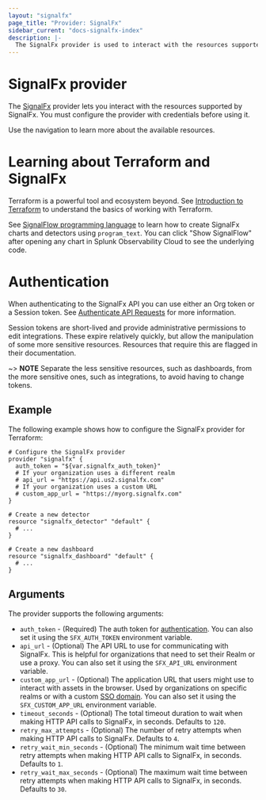 ```yaml
---
layout: "signalfx"
page_title: "Provider: SignalFx"
sidebar_current: "docs-signalfx-index"
description: |-
  The SignalFx provider is used to interact with the resources supported by SignalFx. The provider needs to be configured with the proper credentials before it can be used.
---
```


# SignalFx provider

The [SignalFx](https://www.signalfx.com/) provider lets you interact with 
the resources supported by SignalFx. You must configure the provider with 
credentials before using it.

Use the navigation to learn more about the available resources.

# Learning about Terraform and SignalFx

Terraform is a powerful tool and ecosystem beyond. See [Introduction to Terraform](https://www.terraform.io/intro/index.html)
to understand the basics of working with Terraform. 

See [SignalFlow programming language](https://dev.splunk.com/observability/docs/signalflow/) to learn how to create 
SignalFx charts and detectors using `program_text`. You can click "Show SignalFlow" after opening any chart in Splunk Observability Cloud to see the underlying code.

# Authentication

When authenticating to the SignalFx API you can use either an Org token or a 
Session token. See [Authenticate API Requests](https://dev.splunk.com/observability/docs/apibasics/authentication_basics/) for more
information.

Session tokens are short-lived and provide administrative permissions to edit integrations. These expire relatively quickly, but allow the manipulation of some more sensitive resources. Resources that require this are flagged in their documentation.

~> **NOTE** Separate the less sensitive resources, such as dashboards, from the 
more sensitive ones, such as integrations, to avoid having to change tokens.

## Example

The following example shows how to configure the SignalFx provider for Terraform:

```hcl
# Configure the SignalFx provider
provider "signalfx" {
  auth_token = "${var.signalfx_auth_token}"
  # If your organization uses a different realm
  # api_url = "https://api.us2.signalfx.com"
  # If your organization uses a custom URL
  # custom_app_url = "https://myorg.signalfx.com"
}

# Create a new detector
resource "signalfx_detector" "default" {
  # ...
}

# Create a new dashboard
resource "signalfx_dashboard" "default" {
  # ...
}
```

## Arguments

The provider supports the following arguments:

* `auth_token` - (Required) The auth token for [authentication](https://developers.signalfx.com/basics/authentication.html). You can also set it using the `SFX_AUTH_TOKEN` environment variable.
* `api_url` - (Optional) The API URL to use for communicating with SignalFx. This is helpful for organizations that need to set their Realm or use a proxy. You can also set it using the `SFX_API_URL` environment variable.
* `custom_app_url` - (Optional) The application URL that users might use to interact with assets in the browser. Used by organizations on specific realms or with a custom [SSO domain](https://docs.signalfx.com/en/latest/admin-guide/sso.html). You can also set it using the `SFX_CUSTOM_APP_URL` environment variable.
* `timeout_seconds` - (Optional) The total timeout duration to wait when making HTTP API calls to SignalFx, in seconds. Defaults to `120`.
* `retry_max_attempts` - (Optional) The number of retry attempts when making HTTP API calls to SignalFx. Defaults to `4`.
* `retry_wait_min_seconds` - (Optional) The minimum wait time between retry attempts when making HTTP API calls to SignalFx, in seconds. Defaults to `1`.
* `retry_wait_max_seconds` - (Optional) The maximum wait time between retry attempts when making HTTP API calls to SignalFx, in seconds. Defaults to `30`.

